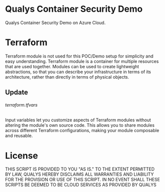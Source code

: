 # Qualys Container Security Demo
Qualys Container Security Demo on Azure Cloud. 

# Terraform 
Terraform module is not used for this POC/Demo setup for simplicity and easy understanding. 
  Terraform module is a container for multiple resources that are used together. Modules can be used to create lightweight abstractions, so that you can describe your infrastructure in terms of its architecture, rather than directly in terms of physical objects.

## Update 
###### terraform.tfvars 
Input variables let you customize aspects of Terraform modules without altering the module's own source code. This allows you to share modules across different Terraform configurations, making your module composable and reusable.

# License
THIS SCRIPT IS PROVIDED TO YOU "AS IS." TO THE EXTENT PERMITTED BY LAW, QUALYS HEREBY DISCLAIMS ALL WARRANTIES AND LIABILITY FOR THE PROVISION OR USE OF THIS SCRIPT. IN NO EVENT SHALL THESE SCRIPTS BE DEEMED TO BE CLOUD SERVICES AS PROVIDED BY QUALYS

